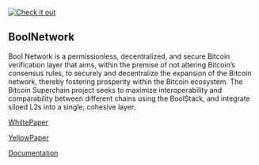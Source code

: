 [![Check it out](https://img.shields.io/badge/Website-Check%20it%20out-orange)](https://bool.network/)

## BoolNetwork

Bool Network is a permissionless, decentralized, and secure Bitcoin verification layer that aims, within the premise of not altering Bitcoin’s consensus rules, to securely and decentralize the expansion of the Bitcoin network, thereby fostering prosperity within the Bitcoin ecosystem.
The Bitcoin Superchain project seeks to maximize interoperability and comparability between different chains using the BoolStack, and integrate siloed L2s into a single, cohesive layer.

[WhiltePaper](https://github.com/boolnetwork/whitepaper)

[YellowPaper](https://github.com/boolnetwork/yellowpaper)

[Documentation](https://docs.bool.network/docs/introduction/what-is-bool-network)
